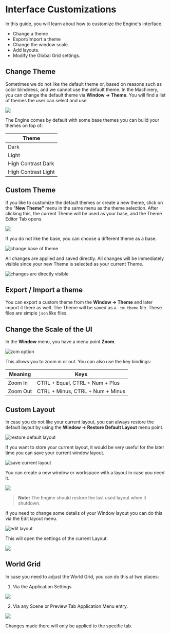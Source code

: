 # Interface Customizations

In this guide, you will learn about how to customize the Engine's interface.

- Change a theme
- Export/Import a theme
- Change the window scale.
- Add layouts.
- Modify the Global Grid settings.

## Change Theme

Sometimes we do not like the default theme or, based on reasons such as color blindness, and we cannot use the default theme. In the Machinery, you can change the default theme via **Window -> Theme**. You will find a list of themes the user can select and use.

![](https://www.dropbox.com/s/yt180qozhyrw2zc/tm_guide_theme_picker.png?dl=1)

The Engine comes by default with some base themes you can build your themes on top of:

| Theme               |
| ------------------- |
| Dark                |
| Light               |
| High Contrast Dark  |
| High Contrast Light |

## Custom Theme

If you like to customize the default themes or create a new theme, click on the "**New Theme"** menu in the same menu as the theme selection. After clicking this, the current Theme will be used as your base, and the Theme Editor Tab opens.

![](https://www.dropbox.com/s/imcy0y9wgxh252k/tm_guide_theme_create.png?dl=1)

If you do not like the base, you can choose a different theme as a base.

![change base of theme](https://www.dropbox.com/s/o7evmfhx8xn3gfn/tm_guide_theme_change_base.png?dl=1)

All changes are applied and saved directly. All changes will be immediately visible since your new Theme is selected as your current Theme.

![changes are directly visible](https://www.dropbox.com/s/z6sseczp8ccyhui/tm_guide_theme_changes_visible.png?dl=1)

## Export / Import a theme

You can export a custom theme from the **Window -> Theme** and later import it there as well. The Theme will be saved as a `.tm_theme` file. These files are simple `json` like files.



## Change the Scale of the UI

In the **Window** menu, you have a menu point **Zoom**. 

![zom option](https://www.dropbox.com/s/mvdzunm81gj4qj4/tm_guide_window_zoom.png?dl=1)

This allows you to zoom in or out. You can also use the key bindings:

| Meaning  | Keys                             |
| -------- | -------------------------------- |
| Zoom In  | CTRL + Equal, CTRL + Num + Plus  |
| Zoom Out | CTRL + Minus, CTRL + Num + Minus |



## Custom Layout

In case you do not like your current layout, you can always restore the default layout by using the **Window -> Restore Default Layout** menu point. 

![restore default layout](https://www.dropbox.com/s/coy73d8esv1jdew/tm_guide_window_restore_layout.png?dl=1)

If you want to store your current layout, it would be very useful for the later time you can save your current window layout.

![save current layout](https://www.dropbox.com/s/3vfmrnstcrf35gy/tm_guide_window_save_layout.png?dl=1)

You can create a new window or workspace with a layout in case you need it.

![](https://www.dropbox.com/s/dxy29xlb31xsbv9/tm_guide_create_window_with_layout.png?dl=1)

> **Note:** The Engine should restore the last used layout when it shutdown.

If you need to change some details of your Window layout you can do this via the Edit layout menu. 

![edit layout](https://www.dropbox.com/s/bbc8ke0bqgp7vkh/tm_guide_window_edit.png?dl=1)

This will open the settings of the current Layout:

![](https://www.dropbox.com/s/1qt0q6ho4k3jn4d/tm_guide_window_edit_layout.png?dl=1)



## World Grid

In case you need to adjust the World Grid, you can do this at two places:

1. Via the Application Settings

![](https://www.dropbox.com/s/61rdistx6vuxaow/tm_guide_change_grid_settings.png?dl=1)

2. Via any Scene or Preview Tab Application Menu entry.

![](https://www.dropbox.com/s/doenzd3d3gniq0u/tm_guide_change_grid_scene_tab.png?dl=1)

Changes made there will only be applied to the specific tab.

